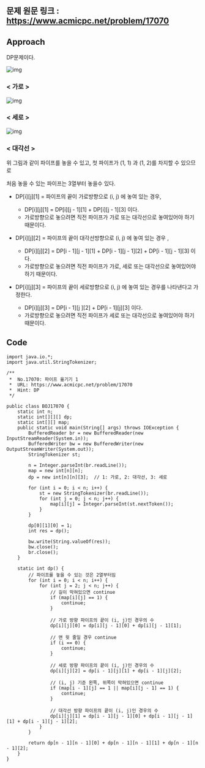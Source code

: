 ## 문제 원문 링크 : https://www.acmicpc.net/problem/17070

## Approach

DP문제이다.

![img](https://upload.acmicpc.net/0f445b26-4e5b-4169-8a1a-89c9e115907e/-/preview/)

### < 가로 >

![img](https://upload.acmicpc.net/045d071f-0ea2-4ab5-a8db-61c215e7e7b7/-/preview/)

### < 세로 >

![img](https://upload.acmicpc.net/ace5e982-6a52-4982-b51d-6c33c6b742bf/-/preview/)

### < 대각선 >

위 그림과 같이 파이프를 놓을 수 있고, 첫 파이프가 (1, 1) 과 (1, 2)를 차지할 수 있으므로

처음 놓을 수 있는 파이프는 3열부터 놓을수 있다.

- DP[i][j][1] = 파이프의 끝이 가로방향으로 (i, j) 에 놓여 있는 경우,
  - DP[i][j][1] = DP[i][j - 1][1] + DP[i][j - 1][3] 이다.
  - 가로방향으로 놓으려면 직전 파이프가 가로 또는 대각선으로 놓여있어야 하기 때문이다. 

- DP[i][j][2] = 파이프의 끝이 대각선방향으로 (i, j) 에 놓여 있는 경우 ,
  - DP[i][j][2] = DP[i - 1][j - 1][1] + DP[i - 1][j - 1][2] + DP[i - 1][j - 1][3] 이다.
  - 가로방향으로 놓으려면 직전 파이프가 가로, 세로 또는 대각선으로 놓여있어야 하기 때문이다.

- DP[i][j][3] = 파이프의 끝이 세로방향으로 (i, j) 에 놓여 있는 경우를 나타낸다고 가정한다.
  - DP[i][j][3] = DP[i - 1][j ][2] + DP[i - 1][j][3] 이다.
  - 가로방향으로 놓으려면 직전 파이프가 세로 또는 대각선으로 놓여있어야 하기 때문이다.

## Code

```
import java.io.*;
import java.util.StringTokenizer;

/**
 *  No.17070: 파이프 옮기기 1
 *  URL: https://www.acmicpc.net/problem/17070
 *  Hint: DP
 */

public class BOJ17070 {
    static int n;
    static int[][][] dp;
    static int[][] map;
    public static void main(String[] args) throws IOException {
        BufferedReader br = new BufferedReader(new InputStreamReader(System.in));
        BufferedWriter bw = new BufferedWriter(new OutputStreamWriter(System.out));
        StringTokenizer st;

        n = Integer.parseInt(br.readLine());
        map = new int[n][n];
        dp = new int[n][n][3];  // 1: 가로, 2: 대각선, 3: 세로

        for (int i = 0; i < n; i++) {
            st = new StringTokenizer(br.readLine());
            for (int j = 0; j < n; j++) {
                map[i][j] = Integer.parseInt(st.nextToken());
            }
        }

        dp[0][1][0] = 1;
        int res = dp();

        bw.write(String.valueOf(res));
        bw.close();
        br.close();
    }

    static int dp() {
        // 파이프를 놓을 수 있는 것은 2열부터임
        for (int i = 0; i < n; i++) {
            for (int j = 2; j < n; j++) {
                // 길이 막혀있으면 continue
                if (map[i][j] == 1) {
                    continue;
                }

                // 가로 방향 파이프의 끝이 (i, j)인 경우의 수
                dp[i][j][0] = dp[i][j - 1][0] + dp[i][j - 1][1];

                // 맨 윗 줄일 경우 continue
                if (i == 0) {
                    continue;
                }

                // 세로 방향 파이프의 끝이 (i, j)인 경우의 수
                dp[i][j][2] = dp[i - 1][j][1] + dp[i - 1][j][2];

                // (i, j) 기준 왼쪽, 위쪽이 막혀있으면 continue
                if (map[i - 1][j] == 1 || map[i][j - 1] == 1) {
                    continue;
                }

                // 대각선 방향 파이프의 끝이 (i, j)인 경우의 수
                dp[i][j][1] = dp[i - 1][j - 1][0] + dp[i - 1][j - 1][1] + dp[i - 1][j - 1][2];
            }
        }

        return dp[n - 1][n - 1][0] + dp[n - 1][n - 1][1] + dp[n - 1][n - 1][2];
    }
}

```

